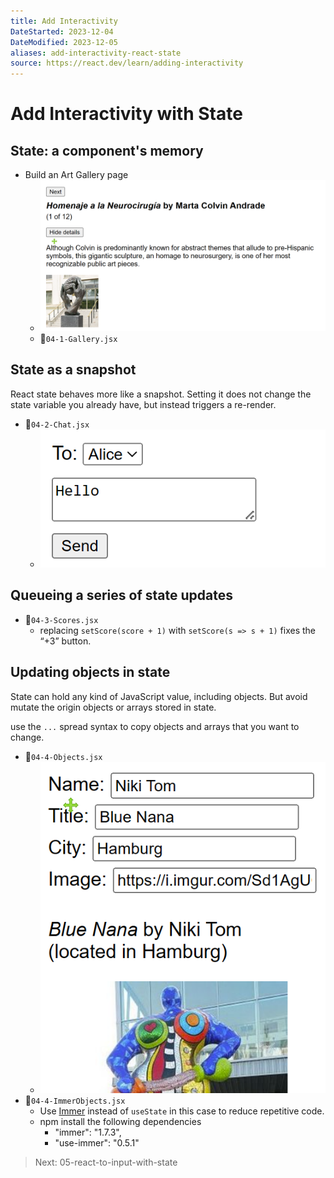 ```yaml
---
title: Add Interactivity
DateStarted: 2023-12-04
DateModified: 2023-12-05
aliases: add-interactivity-react-state
source: https://react.dev/learn/adding-interactivity
---
```


# Add Interactivity with State

## State: a component's memory

- Build an Art Gallery page
  - ![04-art-gallery-mock](./z-Assets/04-art-gallery-mock.png)
  - 📌`04-1-Gallery.jsx`

## State as a snapshot

React state behaves more like a snapshot. Setting it does not change the state variable you already have, but instead triggers a re-render.

- 📌`04-2-Chat.jsx`
  - ![04-chat-mock](./z-Assets/04-chat-mock.png)

## Queueing a series of state updates

- 📌`04-3-Scores.jsx`
  - replacing `setScore(score + 1)` with `setScore(s => s + 1)` fixes the “+3” button.

## Updating objects in state

State can hold any kind of JavaScript value, including objects. But avoid mutate the origin objects or arrays stored in state.

use the `...` spread syntax to copy objects and arrays that you want to change.

- 📌`04-4-Objects.jsx`
  - ![04-objects-mock](./z-Assets/04-objects-mock.png)
- 📌`04-4-ImmerObjects.jsx`
  - Use [Immer](https://github.com/immerjs/use-immer) instead of `useState` in this case to reduce repetitive code.
  - npm install the following dependencies
    - "immer": "1.7.3",
    - "use-immer": "0.5.1"

> Next: 05-react-to-input-with-state
